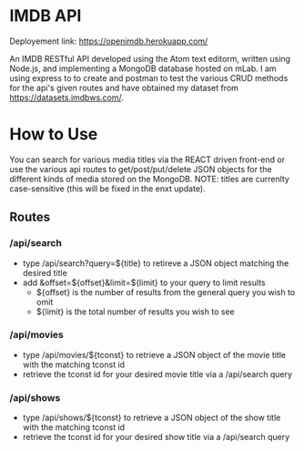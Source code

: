 # IMDB API
Deployement link: https://openimdb.herokuapp.com/  
  
An IMDB RESTful API developed using the Atom text editorm, written using Node.js, and implementing a MongoDB database hosted on mLab. I am using express to to create and postman to test the various CRUD methods for the api's given routes and have obtained my dataset from https://datasets.imdbws.com/.

# How to Use
You can search for various media titles via the REACT driven front-end or use the various api routes to get/post/put/delete JSON objects for the different kinds of media stored on the MongoDB. NOTE: titles are currenlty case-sensitive (this will be fixed in the enxt update).

## Routes

### /api/search
* type /api/search?query=${title} to retireve a JSON object matching the desired title
* add &offset=${offset}&limit=${limit} to your query to limit results
  * ${offset} is the number of results from the general query you wish to omit
  * ${limit} is the total number of results you wish to see

### /api/movies
* type /api/movies/${tconst} to retrieve a JSON object of the movie title with the matching tconst id
* retrieve the tconst id for your desired movie title via a /api/search query

### /api/shows
* type /api/shows/${tconst} to retrieve a JSON object of the show title with the matching tconst id
* retrieve the tconst id for your desired show title via a /api/search query

